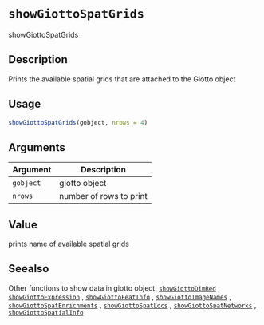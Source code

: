 # `showGiottoSpatGrids`

showGiottoSpatGrids


## Description

Prints the available spatial grids that are attached to the Giotto object


## Usage

```r
showGiottoSpatGrids(gobject, nrows = 4)
```


## Arguments

Argument      |Description
------------- |----------------
`gobject`     |     giotto object
`nrows`     |     number of rows to print


## Value

prints name of available spatial grids


## Seealso

Other functions to show data in giotto object:
 [`showGiottoDimRed`](#showgiottodimred) ,
 [`showGiottoExpression`](#showgiottoexpression) ,
 [`showGiottoFeatInfo`](#showgiottofeatinfo) ,
 [`showGiottoImageNames`](#showgiottoimagenames) ,
 [`showGiottoSpatEnrichments`](#showgiottospatenrichments) ,
 [`showGiottoSpatLocs`](#showgiottospatlocs) ,
 [`showGiottoSpatNetworks`](#showgiottospatnetworks) ,
 [`showGiottoSpatialInfo`](#showgiottospatialinfo)


